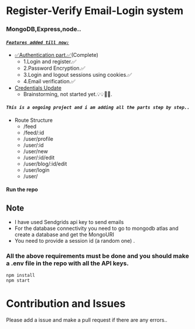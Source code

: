 # Register-Verify Email-Login system<br>

### MongoDB,Express,node..<br>

#### <u>_`Features added till now:`_</u><br>
  * <u>✅Authentication part.✅</u>(Complete)<br>
    * 1.Login and register.✅<br>
    * 2.Password Encryption.✅<br>
    * 3.Login and logout sessions using cookies.✅<br>
    * 4.Email verification.✅<br>
  * <u>Credentials Update</u><br>
    * Brainstorming, not started yet.💡💡🤔🤔.<br>
 

#### _`This is a ongoing project and i am adding all the parts step by step..`_

* Route Structure
  * /feed
  * /feed/:id
  * /user/profile
  * /user/:id
  * /user/new
  * /user/:id/edit
  * /user/blog/:id/edit
  * /user/login
  * /user/

#### Run the repo <br>

## Note
* I have used Sendgrids api key to send emails
* For the database connectivity you need to go to mongodb atlas and create a database and get the MongoURI
* You need to provide a session id (a random one) .
### All the above requirements must be done and you should make a .env file in the repo with all the API keys.

<code>npm install</code><br>
<code>npm start</code><br>

# Contribution and Issues
Please add a issue and make a pull request if there are any errors..
